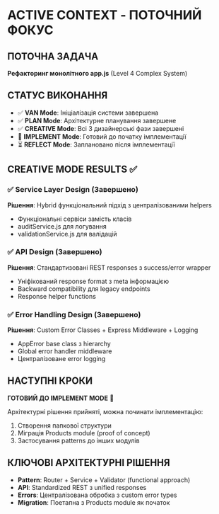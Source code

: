 # ACTIVE CONTEXT - ПОТОЧНИЙ ФОКУС

## ПОТОЧНА ЗАДАЧА
**Рефакторинг монолітного app.js** (Level 4 Complex System)

## СТАТУС ВИКОНАННЯ  
- ✅ **VAN Mode**: Ініціалізація системи завершена
- ✅ **PLAN Mode**: Архітектурне планування завершене
- ✅ **CREATIVE Mode**: Всі 3 дизайнерські фази завершені
- 🔄 **IMPLEMENT Mode**: Готовий до початку імплементації
- ⏳ **REFLECT Mode**: Заплановано після імплементації

## CREATIVE MODE RESULTS ✅

### ✅ Service Layer Design (Завершено)
**Рішення**: Hybrid функціональний підхід з централізованими helpers
- Функціональні сервіси замість класів
- auditService.js для логування
- validationService.js для валідацій

### ✅ API Design (Завершено)  
**Рішення**: Стандартизовані REST responses з success/error wrapper
- Уніфікований response format з meta інформацією
- Backward compatibility для legacy endpoints
- Response helper functions

### ✅ Error Handling Design (Завершено)
**Рішення**: Custom Error Classes + Express Middleware + Logging
- AppError base class з hierarchy
- Global error handler middleware
- Централізоване error logging

## НАСТУПНІ КРОКИ
**ГОТОВИЙ ДО IMPLEMENT MODE** 🚀

Архітектурні рішення прийняті, можна починати імплементацію:
1. Створення папкової структури
2. Міграція Products module (proof of concept)
3. Застосування patterns до інших модулів

## КЛЮЧОВІ АРХІТЕКТУРНІ РІШЕННЯ
- **Pattern**: Router + Service + Validator (functional approach)
- **API**: Standardized REST з unified responses
- **Errors**: Централізована обробка з custom error types
- **Migration**: Поетапна з Products module як початок
